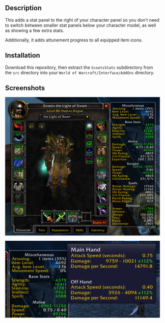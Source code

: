 ## Description ##

This adds a stat panel to the right of your character panel so you don't need to switch between smaller stat panels below your character model, as well as showing a few extra stats.

Additionally, it adds attunement progress to all equipped item icons.

## Installation ##

Download this repository, then extract the `ScootsStats` subdirectory from the `src` directory into your `World of Warcraft/Interface/AddOns` directory.

## Screenshots ##

![Screenshot of stat panel](./img/stats.png)

![Screenshot of tooltip](./img/tooltip.png)